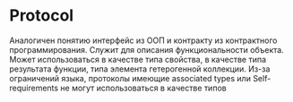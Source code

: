 # Protocol

Аналогичен понятию интерфейс из ООП и контракту из контрактного программирования. Служит для описания функциональности объекта. Может использоваться в качестве типа свойства, в качестве типа результата функции, типа элемента гетерогенной коллекции. Из-за ограничений языка, протоколы имеющие associated types или Self-requirements не могут использоваться в качестве типов

